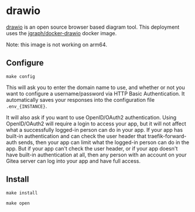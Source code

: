 # drawio

[drawio](https://github.com/jgraph/drawio) is an open source browser
based diagram tool. This deployment uses the
[jgraph/docker-drawio](https://github.com/jgraph/docker-drawio) docker
image.

Note: this image is not working on arm64.

## Configure

```
make config
```

This will ask you to enter the domain name to use, and whether or not
you want to configure a username/password via HTTP Basic Authentication.
It automatically saves your responses into the configuration file
`.env_{INSTANCE}`.

It will also ask if you want to use OpenID/OAuth2 authentication. Using
OpenID/OAuth2 will require a login to access your app, but it will not affect
what a successfully logged-in person can do in your app. If your app has
built-in authentication and can check the user header that
traefik-forward-auth sends, then your app can limit what the logged-in person
can do in the app. But if your app can't check the user header, or if your app
doesn't have built-in authentication at all, then any person with an account
on your Gitea server can log into your app and have full access.

## Install

```
make install
```


```
make open
```
